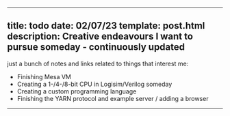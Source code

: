 ---
title: todo
date: 02/07/23
template: post.html
description: Creative endeavours I want to pursue someday - continuously updated
----

just a bunch of notes and links related to things that interest me:

- Finishing Mesa VM
- Creating a 1-/4-/8-bit CPU in Logisim/Verilog someday
- Creating a custom programming language
- Finishing the YARN protocol and example server / adding a browser

----
